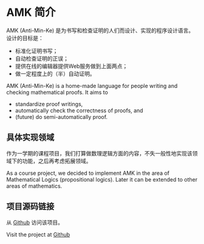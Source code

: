 # AMK 简介
AMK (Anti-Min-Ke) 是为书写和检查证明的人们而设计、实现的程序设计语言。设计的目标是：

- 标准化证明书写；
- 自动检查证明的正误；
- 提供在线的编辑器提供Web服务做到上面两点；
- 做一定程度上的（半）自动证明。

AMK (Anti-Min-Ke) is a home-made language for people writing and checking mathematical proofs. It aims to
- standardize proof writings, 
- automatically check the correctness of proofs, and
- (future) do semi-automatically proof.

## 具体实现领域

作为一学期的课程项目，我们打算做数理逻辑方面的内容，不失一般性地实现该领域下的功能，之后再考虑拓展领域。

As a course project, we decided to implement AMK in the area of Mathematical Logics (propositional logics). Later it can be extended to other areas of mathematics.

## 项目源码链接

从 [Github](https://github.com/bsnsk/AMK) 访问该项目。

Visit the project at [Github](https://github.com/bsnsk/AMK)

